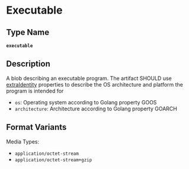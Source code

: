 # Executable

## Type Name

**`executable`**

## Description

A blob describing an executable program. The artifact SHOULD use [extraIdentity](../../01-model/03-elements-sub.md#identifiers)
properties to describe the OS architecture and platform the program is intended for

- `os`: Operating system according to Golang property GOOS
- `architecture`: Architecture according to Golang property GOARCH

## Format Variants

Media Types:

- `application/octet-stream`
- `application/octet-stream+gzip`

